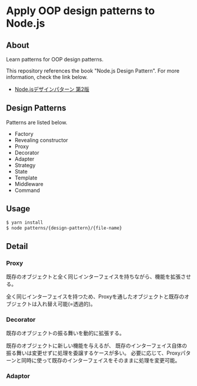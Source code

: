 # Apply OOP design patterns to Node.js

## About

Learn patterns for OOP design patterns.

This repository references the book "Node.js Design Pattern". 
For more information, check the link below.

* [Node.jsデザインパターン 第2版](https://www.oreilly.co.jp/books/9784873118734/)

## Design Patterns

Patterns are listed below.

* Factory
* Revealing constructor
* Proxy
* Decorator
* Adapter
* Strategy
* State
* Template
* Middleware
* Command

## Usage

```bash
$ yarn install
$ node patterns/{design-pattern}/{file-name}
```

## Detail

### Proxy

既存のオブジェクトと全く同じインターフェイスを持ちながら、機能を拡張させる。

全く同じインターフェイスを持つため、Proxyを通したオブジェクトと既存のオブジェクトは入れ替え可能(=透過的)。

### Decorator

既存のオブジェクトの振る舞いを動的に拡張する。

既存のオブジェクトに新しい機能を与えるが、
既存のインターフェイス自体の振る舞いは変更せずに処理を委譲するケースが多い。
必要に応じて、Proxyパターンと同時に使って既存のインターフェイスをそのままに処理を変更可能。

### Adaptor

